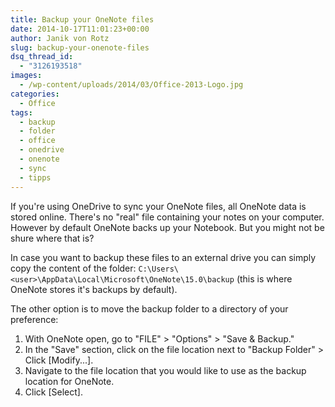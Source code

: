 ```yaml
---
title: Backup your OneNote files
date: 2014-10-17T11:01:23+00:00
author: Janik von Rotz
slug: backup-your-onenote-files
dsq_thread_id:
  - "3126193518"
images:
  - /wp-content/uploads/2014/03/Office-2013-Logo.jpg
categories:
  - Office
tags:
  - backup
  - folder
  - office
  - onedrive
  - onenote
  - sync
  - tipps
---
```

If you're using OneDrive to sync your OneNote files, all OneNote data is stored online. There's no "real" file containing your notes on your computer.
However by default OneNote backs up your Notebook. But you might not be shure where that is?
<!--more-->
In case you want to backup these files to an external drive you can simply copy the content of the folder: `C:\Users\<user>\AppData\Local\Microsoft\OneNote\15.0\backup` (this is where OneNote stores it's backups by default).

The other option is to move the backup folder to a directory of your preference:

1. With OneNote open, go to "FILE" > "Options" > "Save & Backup."
2. In the "Save" section, click on the file location next to "Backup Folder" > Click [Modify...]. 
3. Navigate to the file location that you would like to use as the backup location for OneNote.
4. Click [Select]. 